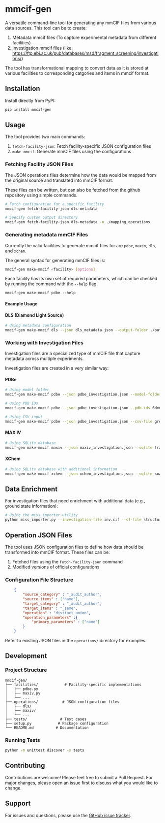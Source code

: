 # mmcif-gen

A versatile command-line tool for generating any mmCIF files from various data sources. This tool can be to create:

1. Metadata mmcif files (To capture experimental metadata from different facilities)
2. Investigation mmcif files (like: https://ftp.ebi.ac.uk/pub/databases/msd/fragment_screening/investigations/)

The tool has transformational mapping to convert data as it is stored at various facilities to corresponding catgories and items in mmcif format.

## Installation

Install directly from PyPI:

```bash
pip install mmcif-gen
```

## Usage

The tool provides two main commands:

1. `fetch-facility-json`: Fetch facility-specific JSON configuration files
2. `make-mmcif`: Generate mmCIF files using the configurations

### Fetching Facility JSON Files

The JSON operations files determine how the data would be mapped from the original source and translated into mmCIF format.

These files can be written, but can also be fetched from the github repository using simple commands.

```bash
# Fetch configuration for a specific facility
mmcif-gen fetch-facility-json dls-metadata

# Specify custom output directory
mmcif-gen fetch-facility-json dls-metadata -o ./mapping_operations
```

### Generating metadata mmCIF Files

Currently the valid facilities to generate mmcif files for are `pdbe`, `maxiv`, `dls`, and `xchem`.

The general syntax for generating mmCIF files is:

```bash
mmcif-gen make-mmcif <facility> [options]
```

Each facility has its own set of required parameters, which can be checked by running the command with the `--help` flag.


```
mmcif-gen make-mmcif pdbe --help
```
#### Example Usage

#### DLS (Diamond Light Source)

```bash
# Using metadata configuration
mmcif-gen make-mmcif dls --json dls_metadata.json --output-folder ./out --id id_1234 --dls-json metadata-from-isypb.json
```
### Working with Investigation Files

Investigation files are a specialized type of mmCIF file that capture metadata across multiple experiments.

Investigation files are created in a very similar way:

#### PDBe

```bash
# Using model folder
mmcif-gen make-mmcif pdbe --json pdbe_investigation.json --model-folder ./models --output-folder ./out --id I_1234

# Using PDB IDs
mmcif-gen make-mmcif pdbe --json pdbe_investigation.json --pdb-ids 6dmn 6dpp 6do8 --output-folder ./out

# Using CSV input
mmcif-gen make-mmcif pdbe --json pdbe_investigation.json --csv-file groups.csv --output-folder ./out
```

#### MAX IV

```bash
# Using SQLite database
mmcif-gen make-mmcif maxiv --json maxiv_investigation.json --sqlite fragmax.sqlite --output-folder ./out --id I_5678
```

#### XChem

```bash
# Using SQLite database with additional information
mmcif-gen make-mmcif xchem --json xchem_investigation.json --sqlite soakdb.sqlite --txt ./metadata --deposit ./deposit --output-folder ./out
```


## Data Enrichment

For investigation files that need enrichment with additional data (e.g., ground state information):

```bash
# Using the miss_importer utility
python miss_importer.py --investigation-file inv.cif --sf-file structure.sf --pdb-id 1ABC
```

## Operation JSON Files

The tool uses JSON configuration files to define how data should be transformed into mmCIF format. These files can be:

1. Fetched files using the `fetch-facility-json` command
2. Modified versions of official configurations

### Configuration File Structure

```json
    {
        "source_category" : "_audit_author",
        "source_items" : ["name"],
        "target_category" : "_audit_author",
        "target_items" : "_same",
        "operation" : "distinct_union",
        "operation_parameters" :{
            "primary_parameters" : ["name"]
        }
    }
```

Refer to existing JSON files in the `operations/` directory for examples.


## Development

### Project Structure

```
mmcif-gen/
├── facilities/            # Facility-specific implementations
│   ├── pdbe.py
│   ├── maxiv.py
│   └── ...
├── operations/           # JSON configuration files
│   ├── dls/
│   ├── maxiv/
│   └── ...
├── tests/               # Test cases
├── setup.py            # Package configuration
└── README.md          # Documentation
```

### Running Tests

```bash
python -m unittest discover -s tests
```

## Contributing

Contributions are welcome! Please feel free to submit a Pull Request. For major changes, please open an issue first to discuss what you would like to change.


## Support

For issues and questions, please use the [GitHub issue tracker](https://github.com/PDBeurope/Investigations/issues).